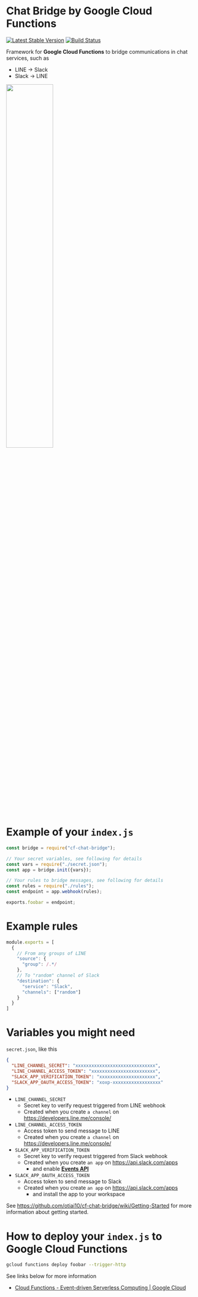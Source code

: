 # Chat Bridge by Google Cloud Functions

[![Latest Stable Version](https://img.shields.io/npm/v/cf-chat-bridge.svg)](https://www.npmjs.com/package/cf-chat-bridge)
[![Build Status](https://travis-ci.org/otiai10/cf-chat-bridge.svg?branch=master)](https://travis-ci.org/otiai10/cf-chat-bridge)

Framework for **Google Cloud Functions** to bridge communications in chat services, such as

- LINE -> Slack
- Slack -> LINE

<img width="50%" src="https://user-images.githubusercontent.com/931554/39858312-25bc1a86-5471-11e8-9266-c21e257fb54d.png" />

# Example of your `index.js`

```javascript
const bridge = require("cf-chat-bridge");

// Your secret variables, see following for details
const vars = require("./secret.json");
const app = bridge.init({vars});

// Your rules to bridge messages, see following for details
const rules = require("./rules");
const endpoint = app.webhook(rules);

exports.foobar = endpoint;
```

# Example rules

```javascript
module.exports = [
  {
    // From any groups of LINE
    "source": {
      "group": /.*/
    },
    // To "random" channel of Slack
    "destination": {
      "service": "Slack",
      "channels": ["random"]
    }
  }
]
```

# Variables you might need

`secret.json`, like this

```json
{
  "LINE_CHANNEL_SECRET": "xxxxxxxxxxxxxxxxxxxxxxxxxxxxxx",
  "LINE_CHANNEL_ACCESS_TOKEN": "xxxxxxxxxxxxxxxxxxxxxxxx",
  "SLACK_APP_VERIFICATION_TOKEN": "xxxxxxxxxxxxxxxxxxxxx",
  "SLACK_APP_OAUTH_ACCESS_TOKEN": "xoxp-xxxxxxxxxxxxxxxxxx"
}
```

- `LINE_CHANNEL_SECRET`
  - Secret key to verify request triggered from LINE webhook
  - Created when you create `a channel` on https://developers.line.me/console/
- `LINE_CHANNEL_ACCESS_TOKEN`
  - Access token to send message to LINE
  - Created when you create `a channel` on https://developers.line.me/console/
- `SLACK_APP_VERIFICATION_TOKEN`
  - Secret key to verify request triggered from Slack webhook
  - Created when you create `an app` on https://api.slack.com/apps
    - and enable [**Events API**](https://api.slack.com/events-api)
- `SLACK_APP_OAUTH_ACCESS_TOKEN`
  - Access token to send message to Slack
  - Created when you create `an app` on https://api.slack.com/apps
    - and install the app to your workspace

See https://github.com/otiai10/cf-chat-bridge/wiki/Getting-Started for more information about getting started.

# How to deploy your `index.js` to Google Cloud Functions

```sh
gcloud functions deploy foobar --trigger-http
```

See links below for more information

- [Cloud Functions - Event-driven Serverless Computing | Google Cloud](https://cloud.google.com/functions/)